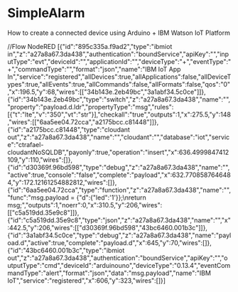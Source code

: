 # SimpleAlarm
How to create a connected device using Arduino + IBM Watson IoT Platform


//Flow NodeRED
[{"id":"895c335a.f9ad2","type":"ibmiot in","z":"a27a8a67.3da438","authentication":"boundService","apiKey":"","inputType":"evt","deviceId":"","applicationId":"","deviceType":"+","eventType":"+","commandType":"","format":"json","name":"IBM IoT App In","service":"registered","allDevices":true,"allApplications":false,"allDeviceTypes":true,"allEvents":true,"allCommands":false,"allFormats":false,"qos":"0","x":196.5,"y":68,"wires":[["34b143e.2eb49bc","3a1abf34.5c0ce"]]},{"id":"34b143e.2eb49bc","type":"switch","z":"a27a8a67.3da438","name":"","property":"payload.d.ldr","propertyType":"msg","rules":[{"t":"lte","v":"350","vt":"str"}],"checkall":"true","outputs":1,"x":275.5,"y":148,"wires":[["6aa5ee04.72cca","a2175bcc.c81448"]]},{"id":"a2175bcc.c81448","type":"cloudant out","z":"a27a8a67.3da438","name":"","cloudant":"","database":"iot","service":"ctrafael-cloudantNoSQLDB","payonly":true,"operation":"insert","x":636.4999847412109,"y":110,"wires":[]},{"id":"d30369f.96bd598","type":"debug","z":"a27a8a67.3da438","name":"","active":true,"console":"false","complete":"payload","x":632.7708587646484,"y":172.12161254882812,"wires":[]},{"id":"6aa5ee04.72cca","type":"function","z":"a27a8a67.3da438","name":"","func":"msg.payload =  {\"d\":{\"led\":'1'}};\nreturn msg;","outputs":1,"noerr":0,"x":310.5,"y":206,"wires":[["c5a519dd.35e9c8"]]},{"id":"c5a519dd.35e9c8","type":"json","z":"a27a8a67.3da438","name":"","x":442.5,"y":206,"wires":[["d30369f.96bd598","43bc6460.001b3c"]]},{"id":"3a1abf34.5c0ce","type":"debug","z":"a27a8a67.3da438","name":"payload.d","active":true,"complete":"payload.d","x":645,"y":70,"wires":[]},{"id":"43bc6460.001b3c","type":"ibmiot out","z":"a27a8a67.3da438","authentication":"boundService","apiKey":"","outputType":"cmd","deviceId":"arduinouno","deviceType":"0.13.4","eventCommandType":"alert","format":"json","data":"msg.payload","name":"IBM IoT","service":"registered","x":606,"y":323,"wires":[]}]


